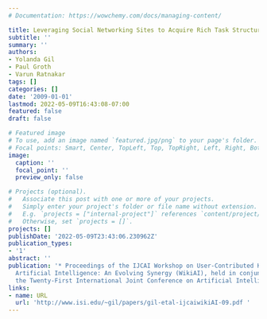 ```yaml
---
# Documentation: https://wowchemy.com/docs/managing-content/

title: Leveraging Social Networking Sites to Acquire Rich Task Structure
subtitle: ''
summary: ''
authors:
- Yolanda Gil
- Paul Groth
- Varun Ratnakar
tags: []
categories: []
date: '2009-01-01'
lastmod: 2022-05-09T16:43:08-07:00
featured: false
draft: false

# Featured image
# To use, add an image named `featured.jpg/png` to your page's folder.
# Focal points: Smart, Center, TopLeft, Top, TopRight, Left, Right, BottomLeft, Bottom, BottomRight.
image:
  caption: ''
  focal_point: ''
  preview_only: false

# Projects (optional).
#   Associate this post with one or more of your projects.
#   Simply enter your project's folder or file name without extension.
#   E.g. `projects = ["internal-project"]` references `content/project/deep-learning/index.md`.
#   Otherwise, set `projects = []`.
projects: []
publishDate: '2022-05-09T23:43:06.230962Z'
publication_types:
- '1'
abstract: ''
publication: '* Proceedings of the IJCAI Workshop on User-Contributed Knowledge and
  Artificial Intelligence: An Evolving Synergy (WikiAI), held in conjunction with
  the Twenty-First International Joint Conference on Artificial Intelligence (IJCAI)*'
links:
- name: URL
  url: 'http://www.isi.edu/~gil/papers/gil-etal-ijcaiwikiAI-09.pdf '
---
```

